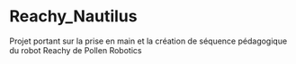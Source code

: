 # Reachy_Nautilus
Projet portant sur la prise en main et la création de séquence pédagogique du robot Reachy de Pollen Robotics 
